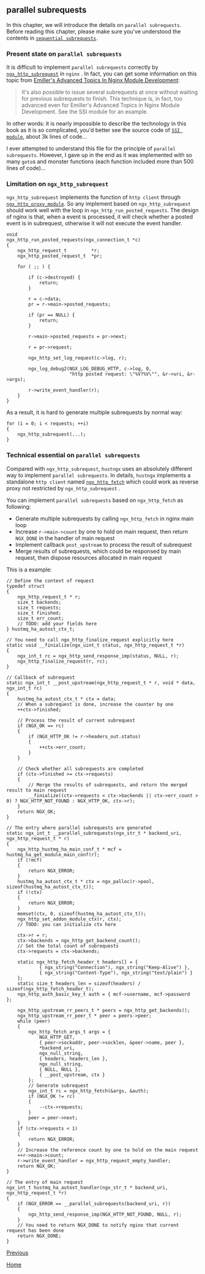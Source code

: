 parallel subrequests
--

In this chapter, we will introduce the details on `parallel subrequests`. Before reading this chapter, please make sure you've understood the contents in [`sequential subrequests`](sequential_subrequests.md).  

### Present state on `parallel subrequests` ###
It is difficult to implement `parallel subrequests` correctly by [`ngx_http_subrequest`](http://lxr.nginx.org/source/src/http/ngx_http_core_module.c) in `nginx` . In fact, you can get some information on this topic
from [Emiller's Advanced Topics In Nginx Module Development](http://www.evanmiller.org/nginx-modules-guide-advanced.html):  

> It's also possible to issue several subrequests at once without waiting for previous subrequests to finish. This technique is, in fact, too advanced even for Emiller's Advanced Topics in Nginx Module Development. See the SSI module for an example.

In other words: it is nearly impossible to describe the technology in this book as it is so complicated, you'd better see the source code of [`SSI module`](http://lxr.nginx.org/source/src/http/modules/ngx_http_ssi_filter_module.c), about 3k lines of code...

I ever attempted to understand this file for the principle of `parallel subrequests`. However, I gave up in the end as it was implemented with so many `goto`s and monster functions (each function included more than 500 lines of code)...

### Limitation on `ngx_http_subrequest` ###

`ngx_http_subrequest` implements the function of `http client` through [`ngx_http_proxy_module`](http://lxr.nginx.org/source/src/http/modules/ngx_http_proxy_module.c). So any implement based on `ngx_http_subrequest` should work well with the loop in `ngx_http_run_posted_requests`. The design of nginx is that, when a event is processed, it will check whether a posted event is in subrequest, otherwise it will not execute the event handler.  

    void
    ngx_http_run_posted_requests(ngx_connection_t *c)
    {
        ngx_http_request_t         *r;
        ngx_http_posted_request_t  *pr;
    
        for ( ;; ) {
    
            if (c->destroyed) {
                return;
            }
    
            r = c->data;
            pr = r->main->posted_requests;
    
            if (pr == NULL) {
                return;
            }
    
            r->main->posted_requests = pr->next;
    
            r = pr->request;
    
            ngx_http_set_log_request(c->log, r);
    
            ngx_log_debug2(NGX_LOG_DEBUG_HTTP, c->log, 0,
                           "http posted request: \"%V?%V\"", &r->uri, &r->args);
    
            r->write_event_handler(r);
        }
    }

As a result, it is hard to generate multiple subrequests by normal way:  

    for (i = 0; i < requests; ++i)
    {
        ngx_http_subrequest(...);
    }

### Technical essential on `parallel subrequests` ###

Compared with `ngx_http_subrequest`, `hustngx` uses an absolutely different way to implement `parallel subrequests`. In details, `hustngx` implements a standalone `http client` named [`ngx_http_fetch`](lib_hustngx/http_module.md) which could work as reverse proxy not restricted by `ngx_http_subrequest` .  

You can implement `parallel subrequests` based on `ngx_http_fetch` as following:  

* Generate multiple subrequests by calling `ngx_http_fetch` in nginx main loop  
* Increase `r->main->count` by one to hold on main request, then return `NGX_DONE` in the handler of main request  
* Implement callback `post_upstream` to process the result of subrequest  
* Merge results of subrequests, which could be responsed by main request, then dispose resources allocated in main request  

This is a example:  

    // Define the context of request
    typedef struct
    {
        ngx_http_request_t * r;
        size_t backends;
        size_t requests;
        size_t finished;
        size_t err_count;
        // TODO: add your fields here
    } hustmq_ha_autost_ctx_t;

    // You need to call ngx_http_finalize_request explicitly here
    static void __finialize(ngx_uint_t status, ngx_http_request_t *r)
    {
        ngx_int_t rc = ngx_http_send_response_imp(status, NULL, r);
        ngx_http_finalize_request(r, rc);
    }
    
    // Callback of subrequest
    static ngx_int_t __post_upstream(ngx_http_request_t * r, void * data, ngx_int_t rc)
    {
        hustmq_ha_autost_ctx_t * ctx = data;
        // When a subrequest is done, increase the counter by one
        ++ctx->finished;

        // Process the result of current subrequest
        if (NGX_OK == rc)
        {
            if (NGX_HTTP_OK != r->headers_out.status)
            {
                ++ctx->err_count;
            }
        }

        // Check whether all subrequests are completed
        if (ctx->finished >= ctx->requests)
        {
            // Merge the results of subrequests, and return the merged result to main request
            __finialize((ctx->requests < ctx->backends || ctx->err_count > 0) ? NGX_HTTP_NOT_FOUND : NGX_HTTP_OK, ctx->r);
        }
        return NGX_OK;
    }
    
    // The entry where parallel subrequests are generated
    static ngx_int_t __parallel_subrequests(ngx_str_t * backend_uri, ngx_http_request_t * r)
    {
        ngx_http_hustmq_ha_main_conf_t * mcf = hustmq_ha_get_module_main_conf(r);
        if (!mcf)
        {
            return NGX_ERROR;
        }
        hustmq_ha_autost_ctx_t * ctx = ngx_palloc(r->pool, sizeof(hustmq_ha_autost_ctx_t));
        if (!ctx)
        {
            return NGX_ERROR;
        }
        memset(ctx, 0, sizeof(hustmq_ha_autost_ctx_t));
        ngx_http_set_addon_module_ctx(r, ctx);
        // TODO: you can initialize ctx here
    
        ctx->r = r;
        ctx->backends = ngx_http_get_backend_count();
        // Set the total count of subrequests
        ctx->requests = ctx->backends;
    
        static ngx_http_fetch_header_t headers[] = {
                { ngx_string("Connection"), ngx_string("Keep-Alive") },
                { ngx_string("Content-Type"), ngx_string("text/plain") }
        };
        static size_t headers_len = sizeof(headers) / sizeof(ngx_http_fetch_header_t);
        ngx_http_auth_basic_key_t auth = { mcf->username, mcf->password  };
    
        ngx_http_upstream_rr_peers_t * peers = ngx_http_get_backends();
        ngx_http_upstream_rr_peer_t * peer = peers->peer;
        while (peer)
        {
            ngx_http_fetch_args_t args = {
                NGX_HTTP_GET,
                { peer->sockaddr, peer->socklen, &peer->name, peer },
                *backend_uri,
                ngx_null_string,
                { headers, headers_len },
                ngx_null_string,
                { NULL, NULL },
                { __post_upstream, ctx }
            };
            // Generate subrequest
            ngx_int_t rc = ngx_http_fetch(&args, &auth);
            if (NGX_OK != rc)
            {
                --ctx->requests;
            }
            peer = peer->next;
        }
        if (ctx->requests < 1)
        {
            return NGX_ERROR;
        }
        // Increase the reference count by one to hold on the main request
        ++r->main->count;
        r->write_event_handler = ngx_http_request_empty_handler;
        return NGX_OK;
    }
    
    // The entry of main request
    ngx_int_t hustmq_ha_autost_handler(ngx_str_t * backend_uri, ngx_http_request_t *r)
    {
        if (NGX_ERROR == __parallel_subrequests(backend_uri, r))
        {
            ngx_http_send_response_imp(NGX_HTTP_NOT_FOUND, NULL, r);
        }
        // You need to return NGX_DONE to notify nginx that current request has been done
        return NGX_DONE;
    }

[Previous](index.md)

[Home](../index.md)
